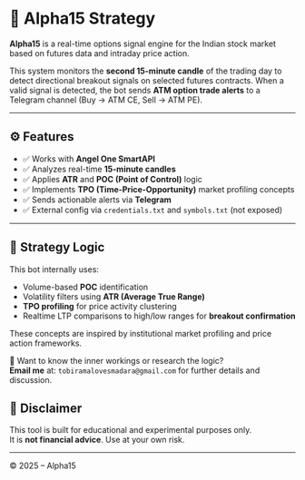 # 🔺 Alpha15 Strategy

**Alpha15** is a real-time options signal engine for the Indian stock market based on futures data and intraday price action.

This system monitors the **second 15-minute candle** of the trading day to detect directional breakout signals on selected futures contracts. When a valid signal is detected, the bot sends **ATM option trade alerts** to a Telegram channel (Buy → ATM CE, Sell → ATM PE).

---

## ⚙️ Features

- ✅ Works with **Angel One SmartAPI**
- ✅ Analyzes real-time **15-minute candles**
- ✅ Applies **ATR** and **POC (Point of Control)** logic
- ✅ Implements **TPO (Time-Price-Opportunity)** market profiling concepts
- ✅ Sends actionable alerts via **Telegram**
- ✅ External config via `credentials.txt` and `symbols.txt` (not exposed)

---

## 🧠 Strategy Logic

This bot internally uses:
- Volume-based **POC** identification
- Volatility filters using **ATR (Average True Range)**
- **TPO profiling** for price activity clustering
- Realtime LTP comparisons to high/low ranges for **breakout confirmation**

These concepts are inspired by institutional market profiling and price action frameworks.

📩 Want to know the inner workings or research the logic?  
**Email me** at: `tobiramalovesmadara@gmail.com` for further details and discussion.

## 📢 Disclaimer

This tool is built for educational and experimental purposes only.  
It is **not financial advice**. Use at your own risk.

---

© 2025 – Alpha15
